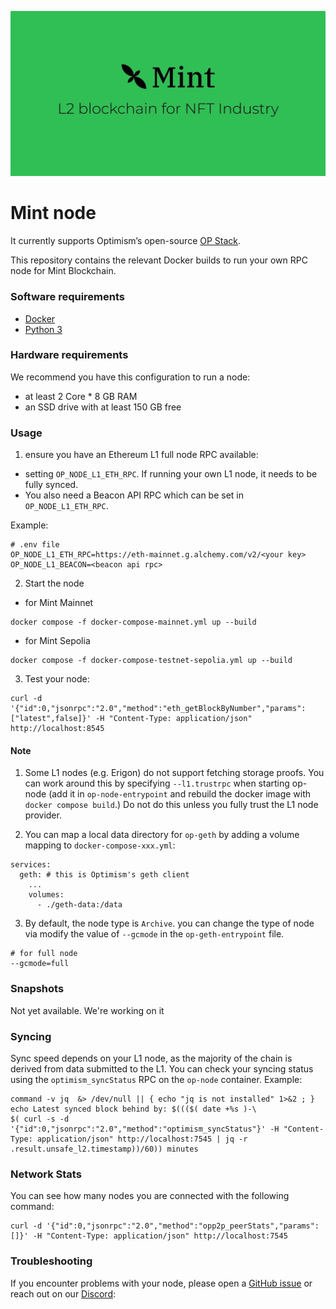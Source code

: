 ![Mint](logo.png)

# Mint node

It currently supports Optimism’s open-source [OP Stack](https://stack.optimism.io/).

This repository contains the relevant Docker builds to run your own RPC node for Mint Blockchain.

### Software requirements

- [Docker](https://docs.docker.com/desktop/)
- [Python 3](https://www.python.org/downloads/)

### Hardware requirements

We recommend you have this configuration to run a node:

- at least 2 Core * 8 GB RAM
- an SSD drive with at least 150 GB free

### Usage

1. ensure you have an Ethereum L1 full node RPC available:

* setting `OP_NODE_L1_ETH_RPC`. If running your own L1 node, it needs to be fully synced.
* You also need a Beacon API RPC which can be set in `OP_NODE_L1_ETH_RPC`.

Example:
```
# .env file
OP_NODE_L1_ETH_RPC=https://eth-mainnet.g.alchemy.com/v2/<your key>
OP_NODE_L1_BEACON=<beacon api rpc>
```

2. Start the node

* for Mint Mainnet
```
docker compose -f docker-compose-mainnet.yml up --build
```
* for Mint Sepolia
```
docker compose -f docker-compose-testnet-sepolia.yml up --build
```

3. Test your node:

```
curl -d '{"id":0,"jsonrpc":"2.0","method":"eth_getBlockByNumber","params":["latest",false]}' -H "Content-Type: application/json" http://localhost:8545
```

#### Note
1. Some L1 nodes (e.g. Erigon) do not support fetching storage proofs. You can work around this by specifying `--l1.trustrpc` when starting op-node (add it in `op-node-entrypoint` and rebuild the docker image with `docker compose build`.) Do not do this unless you fully trust the L1 node provider.

2. You can map a local data directory for `op-geth` by adding a volume mapping to `docker-compose-xxx.yml`:
```
services:
  geth: # this is Optimism's geth client
    ...
    volumes:
      - ./geth-data:/data
```

3. By default, the node type is `Archive`. you can change the type of node via modify the value of `--gcmode` in the `op-geth-entrypoint` file. 

```
# for full node
--gcmode=full
```

### Snapshots

Not yet available. We're working on it

### Syncing

Sync speed depends on your L1 node, as the majority of the chain is derived from data submitted to the L1. You can check your syncing status using the `optimism_syncStatus` RPC on the `op-node` container. Example:

```
command -v jq  &> /dev/null || { echo "jq is not installed" 1>&2 ; }
echo Latest synced block behind by: $((($( date +%s )-\
$( curl -s -d '{"id":0,"jsonrpc":"2.0","method":"optimism_syncStatus"}' -H "Content-Type: application/json" http://localhost:7545 | jq -r .result.unsafe_l2.timestamp))/60)) minutes
```

### Network Stats

You can see how many nodes you are connected with the following command:

```
curl -d '{"id":0,"jsonrpc":"2.0","method":"opp2p_peerStats","params":[]}' -H "Content-Type: application/json" http://localhost:7545
```

### Troubleshooting

If you encounter problems with your node, please open a [GitHub issue](https://github.com/Mint-Blockchain/mint-node/issues) or reach out on our [Discord](https://discord.com/invite/mint-blockchain):
